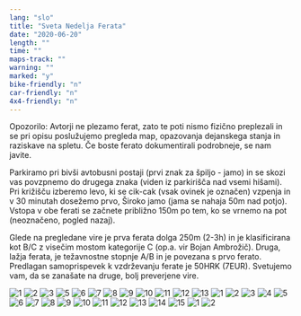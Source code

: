 ```yaml
---
lang: "slo"
title: "Sveta Nedelja Ferata"
date: "2020-06-20"
length: ""
time: ""
maps-track: ""
warning: ""
marked: "y"
bike-friendly: "n"
car-friendly: "n"
4x4-friendly: "n"
---
```


Opozorilo: Avtorji ne plezamo ferat, zato te poti nismo fizično preplezali in se pri opisu poslužujemo pregleda map, opazovanja dejanskega stanja in raziskave na spletu. Če boste ferato dokumentirali podrobneje, se nam javite.

Parkiramo pri bivši avtobusni postaji (prvi znak za špiljo - jamo) in se skozi vas povzpnemo do drugega znaka (viden iz parkirišča nad vsemi hišami). Pri križišču izberemo levo, ki se cik-cak (vsak ovinek je označen) vzpenja in v 30 minutah dosežemo prvo, Široko jamo (jama se nahaja 50m nad potjo). Vstopa v obe ferati se začnete približno 150m po tem, ko se vrnemo na pot (neoznačeno, pogled nazaj).

Glede na pregledane vire je prva ferata dolga 250m (2-3h) in je klasificirana kot B/C z visečim mostom kategorije C (op.a. vir Bojan Ambrožič). Druga, lažja ferata, je težavnostne stopnje A/B in je povezana s prvo ferato. Predlagan samoprispevek k vzdrževanju ferate je 50HRK (7EUR). Svetujemo vam, da se zanašate na druge, bolj preverjene vire.

![1](../images/nedelja-village/1.jpg)
![2](../images/nedelja-village/2.jpg)
![3](../images/nedelja-village/3.jpg)
![5](../images/nedelja-village/5.jpg)
![6](../images/nedelja-village/6.jpg)
![7](../images/nedelja-village/7.jpg)
![8](../images/nedelja-village/8.jpg)
![9](../images/nedelja-village/9.jpg)
![10](../images/nedelja-village/10.jpg)
![11](../images/nedelja-village/11.jpg)
![12](../images/nedelja-village/12.jpg)
![13](../images/nedelja-village/13.jpg)
![1](../images/nedelja-village-ferata1/1.jpg)
![2](../images/nedelja-village-ferata1/2.jpg)
![3](../images/nedelja-village-ferata1/3.jpg)
![4](../images/nedelja-village-ferata1/4.jpg)
![5](../images/nedelja-village-ferata1/5.jpg)
![6](../images/nedelja-village-ferata1/6.jpg)
![7](../images/nedelja-village-ferata1/7.jpg)
![8](../images/nedelja-village-ferata1/8.jpg)
![9](../images/nedelja-village-ferata1/9.jpg)
![10](../images/nedelja-village-ferata1/10.jpg)
![11](../images/nedelja-village-ferata1/11.jpg)
![12](../images/nedelja-village-ferata1/12.jpg)
![13](../images/nedelja-village-ferata1/13.jpg)
![14](../images/nedelja-village-ferata1/14.jpg)
![15](../images/nedelja-village-ferata1/15.jpg)
![1](../images/via-ferata1-fcrossroads/1.jpg)
![2](../images/via-ferata1-fcrossroads/2.jpg)
